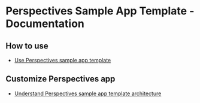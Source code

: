 # Perspectives Sample App Template - Documentation

## How to use
* [Use Perspectives sample app template](perspectives.md)

## Customize Perspectives app
* [Understand Perspectives sample app template architecture](perspectives-architecture.md)



